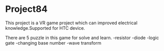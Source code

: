 # Project84

This project is a VR game project which can improved electrical knowledge.Supported for HTC device.

There are 5 puzzle in this game for solve and learn.
-resistor
-diode
-logic gate
-changing base number
-wave transform